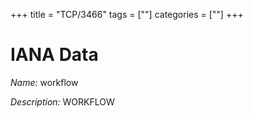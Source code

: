 +++
title = "TCP/3466"
tags = [""]
categories = [""]
+++

# IANA Data

_Name:_ workflow

_Description:_ WORKFLOW

